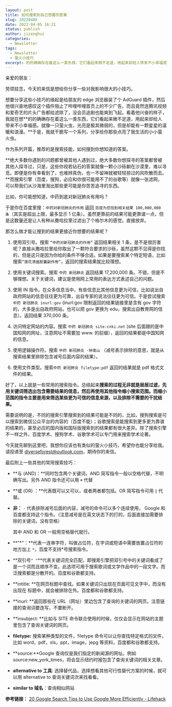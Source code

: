 ```yaml
---
layout: post
title: 如何搜索到自己想要的答案
slug: 20220405
date: 2022-04-05 16:21
status: publish
author: jizenghui
categories: 
  - Newsletter
tags:
  - Newsletter
  - 萤火小技巧
excerpt: 的的确确存在着这么一类东西，它们看起来微不足道，用起来却给人带来不小幸福感。就像一只萤火虫，光亮是极其微弱的，但是却能有一颗星星的温暖和浪漫。
---
```


亲爱的朋友：

劳烦挂念，今天的来信是想给你分享一些对我影响很大的小技巧。

想要分享这些小技巧的缘起是给朋友的 edge 浏览器装了个 AdGuard 插件，然后他很兴奋地感叹这个插件阻止了哔哩哔哩首页上的不少广告，而且竟然连腾讯视频和爱奇艺的片头广告都给滤除了，没会员追剧也能爽到飞起。看着他兴奋的样子，我就在想**的的确确存在着这么一类东西，它们看起来微不足道，用起来却给人带来不小幸福感。就像一只萤火虫，光亮是极其微弱的，但是却能有一颗星星的温暖和浪漫。**于是，我就干脆写一个系列，分享给你那些点亮了我生活的小小萤火虫。

作为系列开篇，推荐的是搜索技能，如何搜到你想知道的答案。

**绝大多数你遇到的问题都曾被其他人遇到过，绝大多数你想探寻的答案都曾被其他人探寻过，只是，这些你视若钻石的答案就像一颗小沙砾躺在沙漠里，难以寻觅。即便是你有幸看到了，也难辨真伪，也一不留神就被轻轻掠过的风吹散而去。**而搜索引擎（百度，搜狗，必应和你很可能用不了的谷歌等）就像一张滤网，可以帮我们从沙海里淘出那些更可能是你苦苦追寻的东西。

比如，你可能想知道，中药到底对新冠肺炎有用吗？

于是你在百度里搜：`中药对新冠肺炎的作用` 返回 `百度为您找到相关结果 100,000,000 条`（其实是超出上限，最多显示 1 亿条）。虽然更靠前的结果可能更靠谱一点，但是这数量还是让人有种从撒哈拉里过滤出了个格尔木的感觉。直接放弃。

那怎么做才能让搜到的结果更接近你想要的结果呢？

1. 使用双引号。搜索 `“中药对新冠肺炎的作用”` 返回结果相关 1 条，是不是很厉害呢？直接从撒哈拉里给你取出了一颗符合要求的沙砾，虽然这颗不见得是你找的，但是这只是因为你给的条件不够合适。如果是要搜索某个特定短语，比如搜索`“莲花清瘟胶囊副作用”`，返回的搜索结果就比较理想。

2. 使用关键词搜索。搜索 `中药 新冠肺炎` 返回结果 17,200,000 条。不错，但是不够理想。关于关键词，建议是使用网上常用的表达方式表述自己的问题。

3. 使用 IN 指令。在众多信息当中，有些信息比其他信息更为可信，比如说出自政府网站的信息往往更为可靠，出自专家的说法往往更为可信。于是尝试搜索`中药 新冠肺炎 inurl:gov` (inurl:gov 限制返回的结果链接里是含有 gov 字符的，大多是出自政府网站。也可以把 gov 更换为 edu，搜索出自教育网的信息）。返回结果 370,000 条。

4. 访问特定网站的内容。搜索 `中药 新冠肺炎 site:cnki.net` (site 后面跟的是中国知网的网址，注意网址不需要加 www. 的前缀），返回的结果都是中国知网的信息。

5. 使用逻辑操作符。搜索 `中药 新冠肺炎 -钟南山`  （减号表示排除的意思，就是从搜索结果里排除包含减号后面内容的结果）。

6. 使用文件类型。搜索`中药 新冠肺炎 filetype:pdf`  返回的结果就是 pdf 格式文件的结果。

好了，以上就是一些常用的搜索指令。总结起来**搜索的过程无非就是层层过滤，先用关键词筛选出包含需要结果的信息，然后再使用其他指令缩小搜索范围。而缩小范围的指令主要是用来筛选某些更为可信的信息来源，以及排除不需要的干扰结果。**

需要说明的是，不同的搜索引擎搜索到的结果可能是不同的，比如，搜狗搜索是可以搜索到微信公众平台的内容的（百度不能）；谷歌搜索是能搜索到更多更为靠谱的结果的，甚至必应的国内版和国际版搜索到的结果都有很大差异。除了搜索引擎不一样之外，百度学术、搜狗学术、谷歌学术可以专门用来搜索学术论著。

今天就先聊到这里吧，我想你应该也有类似的萤火小技巧，希望你也能分享给我。请投递至 diverseforest@outlook.com，期待你的来信。

最后附上一些其他的常用搜索技巧：

- **与 (AND)：**同时包含两个关键词，AND 简写指令一般以空格代替，不明确写出。另外 AND 指令还可以用 **`+`** 代替

- **或 (OR) ：**代表既可以又可以，或者两者都包括。OR 简写指令可用 **`|`** 代替。

- **非：** `-` 代表排除减号后面的内容，减号的命令可以多个连续使用， Google 和百度都支持这个指令。（注意减号是在英文状态下的打的，后面直接加需要排除的关键词，没有空格）

  其中 AND 和 OR 一般用空格替代就行。

- **"\*"：**代表一连串字符，叫做占位符，在字词或短语中需要放置占位符的地方加上 `*`，百度不支持*号搜索指令。

- **双引号`" "`**代表关键词完全匹配，即搜索引擎把双引号中的关键词看成了是一个词而且顺序不变。此选项可用于搜索歌词或文学作品中的一段文字。而泛搜索都是分散开的。百度和谷歌都支持。

- **intitle: **在网页标题中查找。如果关键词只出现在页面可见文字中，而没有出现在 标题中，就会被排除在外。百度都和谷歌都支持。

- **inurl: **返回那些在 URL（网址）里边包含了查询的关键词的网页。注意链接的查询词要连写，不要断开。

- **insubject: **比如与 SITE 命令联合使用的时候，仅仅会显示在网站的主题里包含了查询关键词的网页。

- **filetype:** 搜索某种类型的文件，filetype 命令可以让你查找特定格式的文件，比如 word，pdf，xls，ppt，image，jepg 等资料，百度都和谷歌都支持。

- **source:**Google 查询仅是我们指定的新闻源的网址。例如 source:new_york_times，将会显示纽约时报包含了查询关键词的相关文章。

- **alternative to 工具**: 选择替代品，选择想看其他可行性替代方案的时候，就可以用 alternative to 查询关键词次来找看看。

- **similar to 域名**：查询相似网站

**参考链接：**
  [20 Google Search Tips to Use Google More Efficiently - Lifehack](https://www.lifehack.org/articles/technology/20-tips-use-google-search-efficiently.html)

